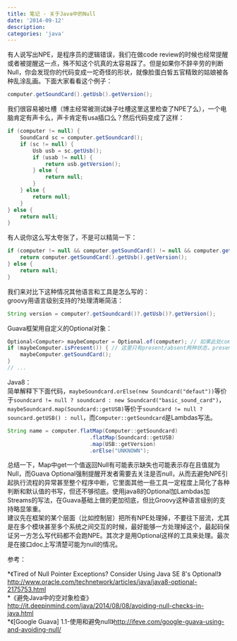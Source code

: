 ```yaml
---
title: 笔记 - 关于Java中的Null
date: '2014-09-12'
description: 
categories: 'java'
---
```


有人说写出NPE，是程序员的逻辑错误，我们在做code review的时候也经常提醒或者被提醒这一点，殊不知这个坑真的太容易踩了。但是如果你不辞辛劳的判断Null，你会发现你的代码变成一坨奇怪的形状，就像脸蛋白皙五官精致的姑娘被各种乱涂乱画。下面大家看看这个例子：  

```java
computer.getSoundCard().getUsb().getVersion();
```

我们很容易被吐槽（博主经常被测试妹子吐槽这里这里检查了NPE了么），一个电脑肯定有声卡么，声卡肯定有usa插口么？然后代码变成了这样：  

```java
if (computer != null) {
    SoundCard sc = computer.getSoundcard();
    if (sc != null) {
        Usb usb = sc.getUsb();
        if (usab != null) {
            return usb.getVersion();
        } else {
            return null;
        }      
    } else {
        return null;
    }
} else {
    return null;
}
```

有人说你这么写太夸张了，不是可以精简一下：  

```java
if (computer != null && computer.getSoundCard() != null && computer.getSoundCard().getUsb() != null) {
    return computer.getSoundCard().getUsb().getVersion();
} else {
    return null;
}
```

我们来对比下这种情况其他语言和工具是怎么写的：  
groovy用语言级别支持的?处理清晰简洁：  

```Groovy
String version = computer?.getSoundcard()?.getUsb()?.getVersion();
```

Guava框架用自定义的Optional<T>对象：  

```java
Optional<Computer> maybeComputer = Optional.of(computer); // 如果此处computer为null，将跑出NPE，可用Optional.fromNullable(T)允许传入Null表示缺失
if (maybeComputer.isPresent()) { // 这里只有present/absent两种状态，present时就拿到的对象就肯定不为null
    maybeComputer.getSoundCard();
}
// ...
```

Java8：  
简单解释下下面代码，`maybeSoundcard.orElse(new Soundcard("defaut"))`等价于`soundcard != null ? soundcard : new Soundcard("basic_sound_card")`，`maybeSoundcard.map(Soundcard::getUSB)`等价于`soundcard != null ? souncard.getUSB() : null`，而`Computer::getSoundcard`是Lambdas写法。  

```java
String name = computer.flatMap(Computer::getSoundcard)
                          .flatMap(Soundcard::getUSB)
                          .map(USB::getVersion)
                          .orElse("UNKNOWN");
```

总结一下，Map中get一个值返回Null有可能表示缺失也可能表示存在且值就为Null，而Guava Optional<T>强制提醒开发者需要去关注是否null，从而去避免NPE引起执行流程的异常甚至整个程序中断，它里面其他一些工具一定程度上简化了各种判断和默认值的书写，但还不够彻底。使用java8的Optional<T>加Lambdas加Streams的写法，在Guava基础上做的更加彻底，但比Groovy这种语言级别的支持略显笨重。  
建议先在框架的某个层面（比如控制层）把所有NPE处理掉，不要往下层流，尤其是在多个模块甚至多个系统之间交互的时候，最好能够一方处理掉这个，最起码保证另一方怎么写代码都不会跑NPE。其次才是用Optional<T>这样的工具来处理。最次是在接口doc上写清楚可能为null的情况。    

参考：  

*《Tired of Null Pointer Exceptions? Consider Using Java SE 8's Optional!》http://www.oracle.com/technetwork/articles/java/java8-optional-2175753.html  
*《避免Java中的空对象检查》http://it.deepinmind.com/java/2014/08/08/avoiding-null-checks-in-java.html  
*《[Google Guava] 1.1-使用和避免null》http://ifeve.com/google-guava-using-and-avoiding-null/  